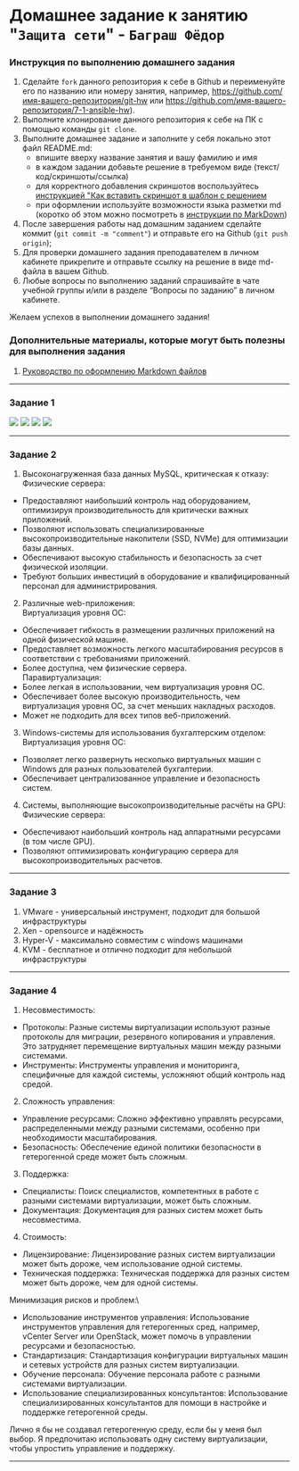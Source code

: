 # Домашнее задание к занятию "`Защита сети`" - `Баграш Фёдор`


### Инструкция по выполнению домашнего задания

   1. Сделайте `fork` данного репозитория к себе в Github и переименуйте его по названию или номеру занятия, например, https://github.com/имя-вашего-репозитория/git-hw или  https://github.com/имя-вашего-репозитория/7-1-ansible-hw).
   2. Выполните клонирование данного репозитория к себе на ПК с помощью команды `git clone`.
   3. Выполните домашнее задание и заполните у себя локально этот файл README.md:
      - впишите вверху название занятия и вашу фамилию и имя
      - в каждом задании добавьте решение в требуемом виде (текст/код/скриншоты/ссылка)
      - для корректного добавления скриншотов воспользуйтесь [инструкцией "Как вставить скриншот в шаблон с решением](https://github.com/netology-code/sys-pattern-homework/blob/main/screen-instruction.md) 
      - при оформлении используйте возможности языка разметки md (коротко об этом можно посмотреть в [инструкции  по MarkDown](https://github.com/netology-code/sys-pattern-homework/blob/main/md-instruction.md))
   4. После завершения работы над домашним заданием сделайте коммит (`git commit -m "comment"`) и отправьте его на Github (`git push origin`);
   5. Для проверки домашнего задания преподавателем в личном кабинете прикрепите и отправьте ссылку на решение в виде md-файла в вашем Github.
   6. Любые вопросы по выполнению заданий спрашивайте в чате учебной группы и/или в разделе “Вопросы по заданию” в личном кабинете.
   
Желаем успехов в выполнении домашнего задания!
   
### Дополнительные материалы, которые могут быть полезны для выполнения задания

1. [Руководство по оформлению Markdown файлов](https://gist.github.com/Jekins/2bf2d0638163f1294637#Code)

---

### Задание 1

![](https://github.com/tud777777/git_homework/blob/main/img/img1.png)
![](https://github.com/tud777777/git_homework/blob/main/img/img2.png)
![](https://github.com/tud777777/git_homework/blob/main/img/img3.png)
![](https://github.com/tud777777/git_homework/blob/main/img/img4.png)

--- 

### Задание 2

1. Высоконагруженная база данных MySQL, критическая к отказу:\
Физические сервера: 
  * Предоставляют наибольший контроль над оборудованием, оптимизируя производительность для критически важных приложений.
  * Позволяют использовать специализированные высокопроизводительные накопители (SSD, NVMe) для оптимизации базы данных.
  * Обеспечивают высокую стабильность и безопасность за счет физической изоляции.
  * Требуют больших инвестиций в оборудование и квалифицированный персонал для администрирования.

2. Различные web-приложения:\
Виртуализация уровня ОС: 
  * Обеспечивает гибкость в размещении различных приложений на одной физической машине.
  * Предоставляет возможность легкого масштабирования ресурсов в соответствии с требованиями приложений.
  * Более доступна, чем физические сервера.\
Паравиртуализация:
  * Более легкая в использовании, чем виртуализация уровня ОС.
  * Обеспечивает более высокую производительность, чем виртуализация уровня ОС, за счет меньших накладных расходов.
  * Может не подходить для всех типов веб-приложений.

3. Windows-системы для использования бухгалтерским отделом:\
Виртуализация уровня ОС: 
  * Позволяет легко развернуть несколько виртуальных машин с Windows для разных пользователей бухгалтерии.
  * Обеспечивает централизованное управление и безопасность систем.
4. Системы, выполняющие высокопроизводительные расчёты на GPU:\
Физические сервера: 
  * Обеспечивают наибольший контроль над аппаратными ресурсами (в том числе GPU).
  * Позволяют оптимизировать конфигурацию сервера для высокопроизводительных расчетов.

--- 


### Задание 3

1. VMware - универсальный инструмент, подходит для большой инфраструктуры
2. Xen - opensource и надёжность
3. Hyper-V - максимально совместим с windows машинами
4. KVM - бесплатное и отлично подходит для небольшой инфраструктуры

--- 


### Задание 4

1. Несовместимость: 
* Протоколы: Разные системы виртуализации используют разные протоколы для миграции, резервного копирования и управления. Это затрудняет перемещение виртуальных машин между разными системами.
* Инструменты: Инструменты управления и мониторинга, специфичные для каждой системы, усложняют общий контроль над средой.

2. Сложность управления:
* Управление ресурсами: Сложно эффективно управлять ресурсами, распределенными между разными системами, особенно при необходимости масштабирования.
* Безопасность: Обеспечение единой политики безопасности в гетерогенной среде может быть сложным.

3. Поддержка:
* Специалисты: Поиск специалистов, компетентных в работе с разными системами виртуализации, может быть сложным.
* Документация: Документация для разных систем может быть несовместима.

4. Стоимость:
* Лицензирование: Лицензирование разных систем виртуализации может быть дороже, чем использование одной системы.
* Техническая поддержка: Техническая поддержка для разных систем может быть дороже, чем для одной системы.

Минимизация рисков и проблем:\

* Использование инструментов управления: Использование инструментов управления для гетерогенных сред, например, vCenter Server или OpenStack, может помочь в управлении ресурсами и безопасностью.
* Стандартизация: Стандартизация конфигурации виртуальных машин и сетевых устройств для разных систем виртуализации.
* Обучение персонала: Обучение персонала работе с разными системами виртуализации.
* Использование специализированных консультантов: Использование специализированных консультантов для помощи в настройке и поддержке гетерогенной среды.

Лично я бы не создавал гетерогенную среду, если бы у меня был выбор. Я предпочитаю использовать одну систему виртуализации, чтобы упростить управление и поддержку.

--- 
